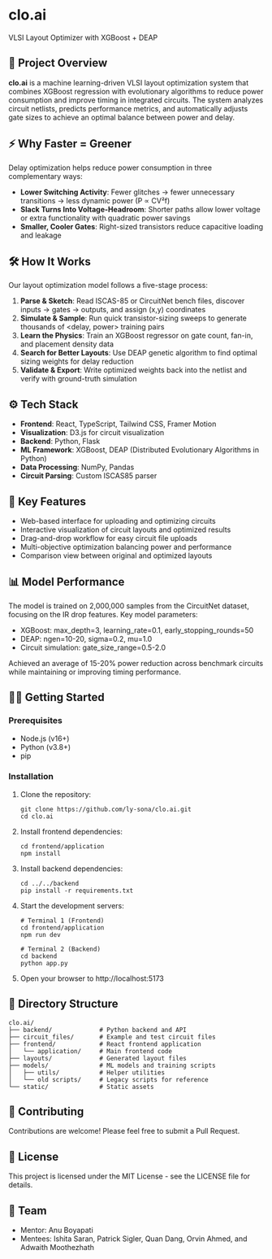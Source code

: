 # clo.ai

VLSI Layout Optimizer with XGBoost + DEAP

## 🧠 Project Overview

**clo.ai** is a machine learning-driven VLSI layout optimization system that combines XGBoost regression with evolutionary algorithms to reduce power consumption and improve timing in integrated circuits. The system analyzes circuit netlists, predicts performance metrics, and automatically adjusts gate sizes to achieve an optimal balance between power and delay.

## ⚡ Why Faster = Greener

Delay optimization helps reduce power consumption in three complementary ways:

- **Lower Switching Activity**: Fewer glitches → fewer unnecessary transitions → less dynamic power (P ∝ CV²f)
- **Slack Turns Into Voltage-Headroom**: Shorter paths allow lower voltage or extra functionality with quadratic power savings
- **Smaller, Cooler Gates**: Right-sized transistors reduce capacitive loading and leakage

## 🛠️ How It Works

Our layout optimization model follows a five-stage process:

1. **Parse & Sketch**: Read ISCAS-85 or CircuitNet bench files, discover inputs → gates → outputs, and assign (x,y) coordinates
2. **Simulate & Sample**: Run quick transistor-sizing sweeps to generate thousands of <delay, power> training pairs
3. **Learn the Physics**: Train an XGBoost regressor on gate count, fan-in, and placement density data
4. **Search for Better Layouts**: Use DEAP genetic algorithm to find optimal sizing weights for delay reduction
5. **Validate & Export**: Write optimized weights back into the netlist and verify with ground-truth simulation

## ⚙️ Tech Stack

- **Frontend**: React, TypeScript, Tailwind CSS, Framer Motion
- **Visualization**: D3.js for circuit visualization
- **Backend**: Python, Flask
- **ML Framework**: XGBoost, DEAP (Distributed Evolutionary Algorithms in Python)
- **Data Processing**: NumPy, Pandas
- **Circuit Parsing**: Custom ISCAS85 parser

## 🚀 Key Features

- Web-based interface for uploading and optimizing circuits
- Interactive visualization of circuit layouts and optimized results
- Drag-and-drop workflow for easy circuit file uploads
- Multi-objective optimization balancing power and performance
- Comparison view between original and optimized layouts

## 📊 Model Performance

The model is trained on 2,000,000 samples from the CircuitNet dataset, focusing on the IR drop features. Key model parameters:

- XGBoost: max_depth=3, learning_rate=0.1, early_stopping_rounds=50
- DEAP: ngen=10-20, sigma=0.2, mu=1.0
- Circuit simulation: gate_size_range=0.5-2.0

Achieved an average of 15-20% power reduction across benchmark circuits while maintaining or improving timing performance.

## 🏃‍♂️ Getting Started

### Prerequisites

- Node.js (v16+)
- Python (v3.8+)
- pip

### Installation

1. Clone the repository:
   ```
   git clone https://github.com/ly-sona/clo.ai.git
   cd clo.ai
   ```

2. Install frontend dependencies:
   ```
   cd frontend/application
   npm install
   ```

3. Install backend dependencies:
   ```
   cd ../../backend
   pip install -r requirements.txt
   ```

4. Start the development servers:
   ```
   # Terminal 1 (Frontend)
   cd frontend/application
   npm run dev
   
   # Terminal 2 (Backend)
   cd backend
   python app.py
   ```

5. Open your browser to http://localhost:5173

## 📁 Directory Structure

```
clo.ai/
├── backend/             # Python backend and API
├── circuit_files/       # Example and test circuit files
├── frontend/            # React frontend application
│   └── application/     # Main frontend code
├── layouts/             # Generated layout files
├── models/              # ML models and training scripts
│   ├── utils/           # Helper utilities
│   └── old scripts/     # Legacy scripts for reference
└── static/              # Static assets
```

## 🤝 Contributing

Contributions are welcome! Please feel free to submit a Pull Request.

## 📄 License

This project is licensed under the MIT License - see the LICENSE file for details.

## 👥 Team

- Mentor: Anu Boyapati
- Mentees: Ishita Saran, Patrick Sigler, Quan Dang, Orvin Ahmed, and Adwaith Moothezhath

